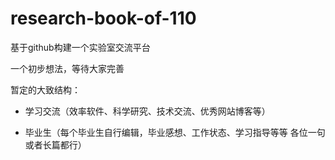 # research-book-of-110

基于github构建一个实验室交流平台

一个初步想法，等待大家完善

暂定的大致结构：

- 学习交流（效率软件、科学研究、技术交流、优秀网站博客等）

- 毕业生（每个毕业生自行编辑，毕业感想、工作状态、学习指导等等  各位一句或者长篇都行）


